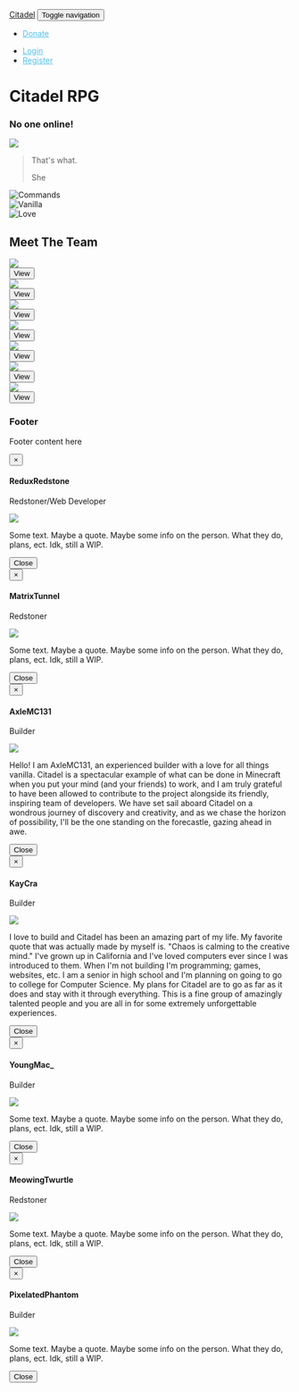 
<html lang="en">
<head>
    <meta charset="utf-8">
    <meta name="viewport" content="initial-scale=1, maximum-scale=1, user-scalable=no">
    <link rel="stylesheet" href="/files/css/bootstrap.css">
    <link rel="stylesheet" href="/files/css/bootflat.css">
    <link rel="stylesheet" href="/files/css/styles.css">
    <link rel="stylesheet" href="/files/css/animate.css">
    <link href="http://fonts.googleapis.com/css?family=Open+Sans:400,300,600,800,700,400italic,600italic,700italic,800italic,300italic" rel="stylesheet" type="text/css">
</head>
<div class="navbar navbar-inverse navbar-custom" role="navigation">
    <div class="container-fluid">
        <div class="navbar-header"><a class="navbar-brand" href="/">Citadel</a>
            <button type="button" class="navbar-toggle" data-toggle="collapse" data-target=".navbar-content"><span class="sr-only">Toggle navigation</span><span class="icon-bar"></span><span class="icon-bar"></span><span class="icon-bar"></span>
            </button>
        </div>
        <div class="collapse navbar-collapse navbar-content">
            <ul class="nav navbar-nav navbar-left">
                <li><a style="color: #4fc1e9;" href="/donate">Donate</a></li>
            </ul>
            <ul class="nav navbar-nav navbar-right">
                <li><a style="color: #4fc1e9;" href="/login">Login</a></li>
                <li><a style="color: #4fc1e9;" href="/register">Register</a></li>
            </ul>
        </div>
    </div>
</div><body>
  <div class="container-fluid">
    <div class="row">
      <div id="header" class="header">
        <div class="content">
            <h1>Citadel RPG</h1>
            <h3>No one online!        </div>
      </div>
      <div id="content" class="main-container">
        <div id="section1" class="section">
          <img src="/files/images/flag.jpg">
          <blockquote>
            <p>That's what.</p>
              <footer>She</footer>
          </blockquote>
        </div>
        <div id="section2" class="section">
          <div class="row">
            <div class="col-sm-4 col-xs-4 col-md-4">
              <div class="thumbnail ico">
                <img class="ico" title="Commands" data-container="body" data-placement="top" data-toggle="popover" data-trigger="hover" data-content="All mechanics are run via command blocks." src="/files/images/icons/chain_command_block.png">
              </div>
            </div>
            <div class="col-sm-4 col-xs-4 col-md-4">
              <div class="thumbnail ico">
                <img class="ico" title="Vanilla" data-container="body" data-placement="top" data-toggle="popover" data-trigger="hover" data-content="Not a single plugin is being use for game mechanics!" src="/files/images/icons/milk_bucket.png">
              </div>
            </div>
            <div class="col-sm-4 col-xs-4 col-md-4">
              <div class="thumbnail ico">
                <img class="ico" title="Love" data-container="body" data-placement="top" data-toggle="popover" data-trigger="hover" data-content="Server is maintained by a group of dedicated staff." src="/files/images/icons/heart.png">
              </div>
            </div>
          </div>
        </div>
        <div id="section3" class="section" style="pading-top: 200px">
          <h2>Meet The Team</h2>
          <div class="row">
            <div class="col-sm-3 col-xs-5 col-md-2">
              <div class="thumbnail">
                <img class="img-rounded" src="https://visage.surgeplay.com/face/512/a8b5c720-34c0-424f-a9bf-a2ec77defad2">
                <div class="caption text-center">
                  <button class="btn btn-primary" data-toggle="modal" data-target=".reduxRedstoneModal">View</button>
                </div>
              </div>
            </div>
            <div class="col-sm-3 col-xs-5 col-md-2">
              <div class="thumbnail">
                <img class="img-rounded" src="https://visage.surgeplay.com/face/512/3f9e78fe-18bd-478c-a0b2-305198d23a0a">
                <div class="caption text-center">
                  <button class="btn btn-primary" data-toggle="modal" data-target=".matrixTunnelModal">View</button>
                </div>
              </div>
            </div>
            <div class="col-sm-3 col-xs-5 col-md-2">
              <div class="thumbnail">
                <img class="img-rounded" src="https://visage.surgeplay.com/face/512/dad6b1bc-976c-44ce-9fc2-5712daa64e1e">
                <div class="caption text-center">
                  <button class="btn btn-primary" data-toggle="modal" data-target=".axleMC131Modal">View</button>
                </div>
              </div>
            </div>
            <div class="col-sm-3 col-xs-5 col-md-2">
              <div class="thumbnail">
                <img class="img-rounded" src="https://visage.surgeplay.com/face/512/1c690693-f79a-447b-845d-dee2e2aad90d">
                <div class="caption text-center">
                  <button class="btn btn-primary" data-toggle="modal" data-target=".kaycraModal">View</button>
                </div>
              </div>
            </div>
            <div class="col-sm-3 col-xs-5 col-md-2">
              <div class="thumbnail">
                <img class="img-rounded" src="https://visage.surgeplay.com/face/512/f68a3460-b2e5-44f0-9a25-254886fc4eac">
                <div class="caption text-center">
                  <button class="btn btn-primary" data-toggle="modal" data-target=".YoungMacModal">View</button>
                </div>
              </div>
            </div>
            <div class="col-sm-3 col-xs-5 col-md-2">
              <div class="thumbnail">
                <img class="img-rounded" src="https://visage.surgeplay.com/face/512/2ad275e3-e87e-445c-835e-d106ee7c3443">
                <div class="caption text-center">
                  <button class="btn btn-primary" data-toggle="modal" data-target=".meowingTwurtleModal">View</button>
                </div>
              </div>
            </div>
            <div class="col-sm-3 col-xs-5 col-md-2">
              <div class="thumbnail">
                <img class="img-rounded" src="https://visage.surgeplay.com/face/512/dc6a7b28-0179-4b77-91d9-92bf5c65aa59">
                <div class="caption text-center">
                  <button class="btn btn-primary" data-toggle="modal" data-target=".pixelatedPhantomModal">View</button>
                </div>
              </div>
            </div>
          </div>
        </div>
      </div>
    </div>
  </div>

  <footer class="footer">
    <div class="container">
      <h3>Footer</h3>
      <p class="text-muted">Footer content here</p>
    </div>
  </footer>

  <div class="modal fade reduxRedstoneModal">
    <div class="modal-dialog">
      <div class="modal-content">
        <div class="modal-header">
          <button type="button" class="close" data-dismiss="modal" aria-hidden="true">×</button>
          <h4 class="modal-title">ReduxRedstone</h4>
        </div>
        <div class="modal-body">
          <p>Redstoner/Web Developer</p>
          <div class="row">
            <div class="col-md-6">
              <img src="https://visage.surgeplay.com/face/a8b5c720-34c0-424f-a9bf-a2ec77defad2">
            </div>
            <div class="col-md-6">
              <p>Some text. Maybe a quote. Maybe some info on the person. What they do, plans, ect. Idk, still a WIP.</p>
            </div>
          </div>
        </div>
        <div class="modal-footer">
          <button type="button" class="btn btn-default" data-dismiss="modal">Close</button>
        </div>
      </div>
    </div>
  </div>
  
  <div class="modal fade matrixTunnelModal">
    <div class="modal-dialog">
      <div class="modal-content">
        <div class="modal-header">
          <button type="button" class="close" data-dismiss="modal" aria-hidden="true">×</button>
          <h4 class="modal-title">MatrixTunnel</h4>
        </div>
        <div class="modal-body">
          <p>Redstoner</p>
          <div class="row">
            <div class="col-md-6">
              <img src="https://visage.surgeplay.com/face/3f9e78fe-18bd-478c-a0b2-305198d23a0a">
            </div>
            <div class="col-md-6">
              <p>Some text. Maybe a quote. Maybe some info on the person. What they do, plans, ect. Idk, still a WIP.</p>
            </div>
          </div>
        </div>
        <div class="modal-footer">
          <button type="button" class="btn btn-default" data-dismiss="modal">Close</button>
        </div>
      </div>
    </div>
  </div>

  <div class="modal fade axleMC131Modal">
    <div class="modal-dialog">
      <div class="modal-content">
        <div class="modal-header">
          <button type="button" class="close" data-dismiss="modal" aria-hidden="true">×</button>
          <h4 class="modal-title">AxleMC131</h4>
        </div>
        <div class="modal-body">
          <p>Builder</p>
          <div class="row">
            <div class="col-md-6">
              <img src="https://visage.surgeplay.com/face/dad6b1bc-976c-44ce-9fc2-5712daa64e1e">
            </div>
            <div class="col-md-6">
              <p>Hello! I am AxleMC131, an experienced builder with a love for all things vanilla. Citadel is a spectacular example of what can be done in Minecraft when you put your mind (and your friends) to work, and I am truly grateful to have been allowed to contribute to the project alongside its friendly, inspiring team of developers. We have set sail aboard Citadel on a wondrous journey of discovery and creativity, and as we chase the horizon of possibility, I'll be the one standing on the forecastle, gazing ahead in awe.</p>
            </div>
          </div>
        </div>
        <div class="modal-footer">
          <button type="button" class="btn btn-default" data-dismiss="modal">Close</button>
        </div>
      </div>
    </div>
  </div>
  
  <div class="modal fade kaycraModal">
    <div class="modal-dialog">
      <div class="modal-content">
        <div class="modal-header">
          <button type="button" class="close" data-dismiss="modal" aria-hidden="true">×</button>
          <h4 class="modal-title">KayCra</h4>
        </div>
        <div class="modal-body">
          <p>Builder</p>
          <div class="row">
            <div class="col-md-6">
              <img src="https://visage.surgeplay.com/face/1c690693-f79a-447b-845d-dee2e2aad90d">
            </div>
            <div class="col-md-6">
              <p>I love to build and Citadel has been an amazing part of my life. My favorite quote that was actually made by myself is. "Chaos is calming to the creative mind." I've grown up in California and I've loved computers ever since I was introduced to them. When I'm not building I'm programming; games, websites, etc. I am a senior in high school and I'm planning on going to go to college for Computer Science. My plans for Citadel are to go as far as it does and stay with it through everything. This is a fine group of amazingly talented people and you are all in for some extremely unforgettable experiences.</p>
            </div>
          </div>
        </div>
        <div class="modal-footer">
          <button type="button" class="btn btn-default" data-dismiss="modal">Close</button>
        </div>
      </div>
    </div>
  </div>

  <div class="modal fade youngMacModal">
    <div class="modal-dialog">
      <div class="modal-content">
        <div class="modal-header">
          <button type="button" class="close" data-dismiss="modal" aria-hidden="true">×</button>
          <h4 class="modal-title">YoungMac_</h4>
        </div>
        <div class="modal-body">
          <p>Builder</p>
          <div class="row">
            <div class="col-md-6">
              <img src="https://visage.surgeplay.com/face/f68a3460-b2e5-44f0-9a25-254886fc4eac">
            </div>
            <div class="col-md-6">
              <p>Some text. Maybe a quote. Maybe some info on the person. What they do, plans, ect. Idk, still a WIP.</p>
            </div>
          </div>
        </div>
        <div class="modal-footer">
          <button type="button" class="btn btn-default" data-dismiss="modal">Close</button>
        </div>
      </div>
    </div>
  </div>

  <div class="modal fade meowingTwurtleModal">
    <div class="modal-dialog">
      <div class="modal-content">
        <div class="modal-header">
          <button type="button" class="close" data-dismiss="modal" aria-hidden="true">×</button>
          <h4 class="modal-title">MeowingTwurtle</h4>
        </div>
        <div class="modal-body">
          <p>Redstoner</p>
          <div class="row">
            <div class="col-md-6">
              <img src="https://visage.surgeplay.com/face/2ad275e3-e87e-445c-835e-d106ee7c3443">
            </div>
            <div class="col-md-6">
              <p>Some text. Maybe a quote. Maybe some info on the person. What they do, plans, ect. Idk, still a WIP.</p>
            </div>
          </div>
        </div>
        <div class="modal-footer">
          <button type="button" class="btn btn-default" data-dismiss="modal">Close</button>
        </div>
      </div>
    </div>
  </div>

  <div class="modal fade pixelatedPhantomModal">
    <div class="modal-dialog">
      <div class="modal-content">
        <div class="modal-header">
          <button type="button" class="close" data-dismiss="modal" aria-hidden="true">×</button>
          <h4 class="modal-title">PixelatedPhantom</h4>
        </div>
        <div class="modal-body">
          <p>Builder</p>
          <div class="row">
            <div class="col-md-6">
              <img src="https://visage.surgeplay.com/face/dc6a7b28-0179-4b77-91d9-92bf5c65aa59">
            </div>
            <div class="col-md-6">
              <p>Some text. Maybe a quote. Maybe some info on the person. What they do, plans, ect. Idk, still a WIP.</p>
            </div>
          </div>
        </div>
        <div class="modal-footer">
          <button type="button" class="btn btn-default" data-dismiss="modal">Close</button>
        </div>
      </div>
    </div>
  </div>
  <script type="text/javascript" src="/files/js/jquery-2.1.4.min.js"></script>
  
  <script type="text/javascript" src="/files/js/bootstrap.min.js"></script>
  <script type="text/javascript" src="/files/js/wow.js"></script>
  <script type="text/javascript" src="/files/js/script.js"></script>
  <script src="/files/js/TweenMax.min.js"></script>
  <script src="/files/js/ScrollMagic.min.js"></script>
  <script src="/files/js/animation.gsap.js"></script>
  <script>
    $(document).ready(function(){
        $('[data-toggle="popover"]').popover();
    });
  </script>
</body>
</html>
